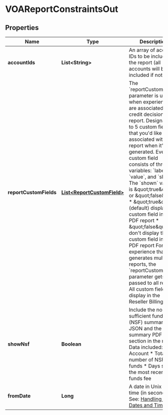 

# VOAReportConstraintsOut


## Properties

| Name | Type | Description | Notes |
|------------ | ------------- | ------------- | -------------|
|**accountIds** | **List&lt;String&gt;** | An array of account IDs to be included in the report (all accounts will be included if not set) |  [optional] |
|**reportCustomFields** | [**List&lt;ReportCustomField&gt;**](ReportCustomField.md) | The &#x60;reportCustomFields&#x60; parameter is used when experiences are associated with a credit decisioning report.  Designate up to 5 custom fields that you&#39;d like associated with the report when it&#39;s generated. Every custom field consists of three variables: &#x60;label&#x60;, &#x60;value&#x60;, and &#x60;shown&#x60;. The &#x60;shown&#x60; variable is \&quot;true\&quot; or \&quot;false\&quot;. * \&quot;true\&quot;: (default) display the custom field in the PDF report * \&quot;false\&quot;: don&#39;t display the custom field in the PDF report  For an experience that generates multiple reports, the &#x60;reportCustomFields&#x60; parameter gets passed to all reports.  All custom fields display in the Reseller Billing API. |  [optional] |
|**showNsf** | **Boolean** | Include the non-sufficient funds (NSF) summary JSON and the NSF summary PDF section in the report. Data included: * Account  * Total number of NSF funds  * Days since the most recent NFS funds fee |  [optional] |
|**fromDate** | **Long** | A date in Unix epoch time (in seconds). See: [Handling Epoch Dates and Times](https://developer.mastercard.com/open-banking-us/documentation/codes-and-formats/). |  [optional] |



